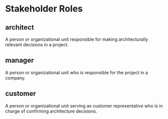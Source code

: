 # Stakeholder Roles

## architect

A person or organizational unit responsible for making architecturally relevant decisions in a project.

## manager

A person or organizational unit who is responsible for the project in a company.

## customer

A person or organizational unit serving as customer representative who is in charge of confirming architecture decisions.
